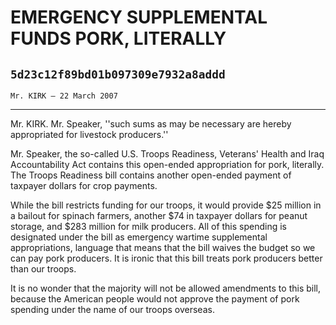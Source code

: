 # EMERGENCY SUPPLEMENTAL FUNDS PORK, LITERALLY
## `5d23c12f89bd01b097309e7932a8addd`
`Mr. KIRK — 22 March 2007`

---


Mr. KIRK. Mr. Speaker, ''such sums as may be necessary are hereby 
appropriated for livestock producers.''

Mr. Speaker, the so-called U.S. Troops Readiness, Veterans' Health 
and Iraq Accountability Act contains this open-ended appropriation for 
pork, literally. The Troops Readiness bill contains another open-ended 
payment of taxpayer dollars for crop payments.

While the bill restricts funding for our troops, it would provide $25 
million in a bailout for spinach farmers, another $74 in taxpayer 
dollars for peanut storage, and $283 million for milk producers. All of 
this spending is designated under the bill as emergency wartime 
supplemental appropriations, language that means that the bill waives 
the budget so we can pay pork producers. It is ironic that this bill 
treats pork producers better than our troops.

It is no wonder that the majority will not be allowed amendments to 
this bill, because the American people would not approve the payment of 
pork spending under the name of our troops overseas.

